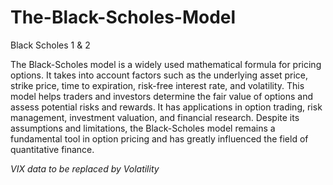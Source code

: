 # The-Black-Scholes-Model
Black Scholes 1 & 2

The Black-Scholes model is a widely used mathematical formula for pricing options. It takes into account factors such as the underlying asset price, strike price, time to expiration, risk-free interest rate, and volatility. This model helps traders and investors determine the fair value of options and assess potential risks and rewards. It has applications in option trading, risk management, investment valuation, and financial research. Despite its assumptions and limitations, the Black-Scholes model remains a fundamental tool in option pricing and has greatly influenced the field of quantitative finance.

*VIX data to be replaced by Volatility* 
